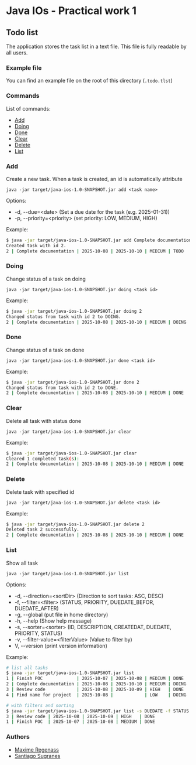 # Java IOs - Practical work 1

## Todo list
The application stores the task list in a text file. This file is fully readable by all users.

### Example file

You can find an example file on the root of this directory (`.todo.tlst`)

### Commands

List of commands:

- [Add](#add)
- [Doing](#doing)
- [Done](#done)
- [Clear](#clear)
- [Delete](#delete)
- [List](#list)


### Add
Create a new task. When a task is created, an id is automatically attribute

``java -jar target/java-ios-1.0-SNAPSHOT.jar add <task name>``

Options:

- -d, --due=\<date> (Set a due date for the task (e.g. 2025-01-31))
- -p, --priority=\<priority> (set priority: LOW, MEDIUM, HIGH)

Example:
```bash
$ java -jar target/java-ios-1.0-SNAPSHOT.jar add Complete documentation --due 2025-10-10 --priority MEDIUM
Created task with id 2.
2 | Complete documentation | 2025-10-08 | 2025-10-10 | MEDIUM | TODO
```

### Doing
Change status of a task on doing

``java -jar target/java-ios-1.0-SNAPSHOT.jar doing <task id>``

Example:
```bash
$ java -jar target/java-ios-1.0-SNAPSHOT.jar doing 2
Changed status from task with id 2 to DOING.
2 | Complete documentation | 2025-10-08 | 2025-10-10 | MEDIUM | DOING
```

### Done
Change status of a task on done 

``java -jar target/java-ios-1.0-SNAPSHOT.jar done <task id>``

Example:
```bash
$ java -jar target/java-ios-1.0-SNAPSHOT.jar done 2
Changed status from task with id 2 to DONE.
2 | Complete documentation | 2025-10-08 | 2025-10-10 | MEDIUM | DONE
```

### Clear
Delete all task with status done

``java -jar target/java-ios-1.0-SNAPSHOT.jar clear``

Example:
```bash
$ java -jar target/java-ios-1.0-SNAPSHOT.jar clear
Cleared 1 completed task(s):
2 | Complete documentation | 2025-10-08 | 2025-10-10 | MEDIUM | DONE
```

### Delete
Delete task with specified id

``java -jar target/java-ios-1.0-SNAPSHOT.jar delete <task id>``

Example:
```bash
$ java -jar target/java-ios-1.0-SNAPSHOT.jar delete 2
Deleted task 2 successfully.
2 | Complete documentation | 2025-10-08 | 2025-10-10 | MEDIUM | DONE
```


### List
Show all task

``java -jar target/java-ios-1.0-SNAPSHOT.jar list``

Options:

- -d, --direction=\<sortDir> (Direction to sort tasks: ASC, DESC) 
- -f, --filter=\<filter> (STATUS, PRIORITY, DUEDATE_BEFOR, DUEDATE_AFTER)
- -g, --global (put file in home directory)
- -h, --help (Show help message)
- -s, --sorter=\<sorter> (ID, DESCRIPTION, CREATEDAT, DUEDATE, PRIORITY, STATUS)
- -v, --filter-value=\<filterValue> (Value to filter by)
- V, --version (print version information)

Example:
```bash
# list all tasks
$ java -jar target/java-ios-1.0-SNAPSHOT.jar list
1 | Finish POC             | 2025-10-07 | 2025-10-08 | MEDIUM | DONE
2 | Complete documentation | 2025-10-08 | 2025-10-10 | MEDIUM | DOING
3 | Review code            | 2025-10-08 | 2025-10-09 | HIGH   | DONE
4 | Find name for project  | 2025-10-08 |            | LOW    | DOING
```

```bash
# with filters and sorting
$ java -jar target/java-ios-1.0-SNAPSHOT.jar list -s DUEDATE -f STATUS -v DONE -d DESC
3 | Review code | 2025-10-08 | 2025-10-09 | HIGH   | DONE
1 | Finish POC  | 2025-10-07 | 2025-10-08 | MEDIUM | DONE
```

### Authors

- [Maxime Regenass](https://github.com/maxregenassPro)
- [Santiago Sugranes](https://github.com/santettebtw)
